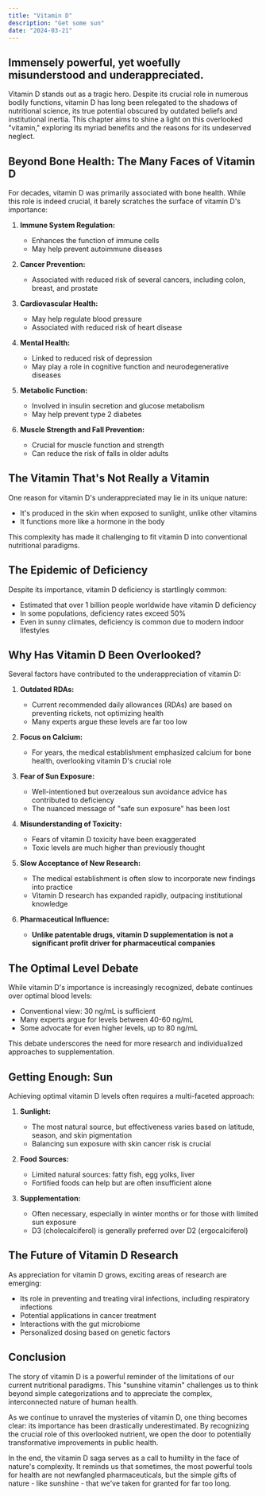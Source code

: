 ```yaml
---
title: "Vitamin D"
description: "Get some sun"
date: "2024-03-21"
---
```


## Immensely powerful, yet woefully misunderstood and underappreciated.

Vitamin D stands out as a tragic hero. Despite its crucial role in numerous bodily functions, vitamin D has long been relegated to the shadows of nutritional science, its true potential obscured by outdated beliefs and institutional inertia. This chapter aims to shine a light on this overlooked "vitamin," exploring its myriad benefits and the reasons for its undeserved neglect.

## Beyond Bone Health: The Many Faces of Vitamin D

For decades, vitamin D was primarily associated with bone health. While this role is indeed crucial, it barely scratches the surface of vitamin D's importance:

1. **Immune System Regulation:**
   - Enhances the function of immune cells
   - May help prevent autoimmune diseases

2. **Cancer Prevention:**
   - Associated with reduced risk of several cancers, including colon, breast, and prostate

3. **Cardiovascular Health:**
   - May help regulate blood pressure
   - Associated with reduced risk of heart disease

4. **Mental Health:**
   - Linked to reduced risk of depression
   - May play a role in cognitive function and neurodegenerative diseases

5. **Metabolic Function:**
   - Involved in insulin secretion and glucose metabolism
   - May help prevent type 2 diabetes

6. **Muscle Strength and Fall Prevention:**
   - Crucial for muscle function and strength
   - Can reduce the risk of falls in older adults

## The Vitamin That's Not Really a Vitamin

One reason for vitamin D's underappreciated may lie in its unique nature:

- It's produced in the skin when exposed to sunlight, unlike other vitamins
- It functions more like a hormone in the body

This complexity has made it challenging to fit vitamin D into conventional nutritional paradigms.

## The Epidemic of Deficiency

Despite its importance, vitamin D deficiency is startlingly common:

- Estimated that over 1 billion people worldwide have vitamin D deficiency
- In some populations, deficiency rates exceed 50%
- Even in sunny climates, deficiency is common due to modern indoor lifestyles

## Why Has Vitamin D Been Overlooked?

Several factors have contributed to the underappreciation of vitamin D:

1. **Outdated RDAs:**
   - Current recommended daily allowances (RDAs) are based on preventing rickets, not optimizing health
   - Many experts argue these levels are far too low

2. **Focus on Calcium:**
   - For years, the medical establishment emphasized calcium for bone health, overlooking vitamin D's crucial role

3. **Fear of Sun Exposure:**
   - Well-intentioned but overzealous sun avoidance advice has contributed to deficiency
   - The nuanced message of "safe sun exposure" has been lost

4. **Misunderstanding of Toxicity:**
   - Fears of vitamin D toxicity have been exaggerated
   - Toxic levels are much higher than previously thought

5. **Slow Acceptance of New Research:**
   - The medical establishment is often slow to incorporate new findings into practice
   - Vitamin D research has expanded rapidly, outpacing institutional knowledge

6. **Pharmaceutical Influence:**
   - **Unlike patentable drugs, vitamin D supplementation is not a significant profit driver for pharmaceutical companies**

## The Optimal Level Debate

While vitamin D's importance is increasingly recognized, debate continues over optimal blood levels:

- Conventional view: 30 ng/mL is sufficient
- Many experts argue for levels between 40-60 ng/mL
- Some advocate for even higher levels, up to 80 ng/mL

This debate underscores the need for more research and individualized approaches to supplementation.

## Getting Enough: Sun

Achieving optimal vitamin D levels often requires a multi-faceted approach:

1. **Sunlight:**
   - The most natural source, but effectiveness varies based on latitude, season, and skin pigmentation
   - Balancing sun exposure with skin cancer risk is crucial

2. **Food Sources:**
   - Limited natural sources: fatty fish, egg yolks, liver
   - Fortified foods can help but are often insufficient alone

3. **Supplementation:**
   - Often necessary, especially in winter months or for those with limited sun exposure
   - D3 (cholecalciferol) is generally preferred over D2 (ergocalciferol)

## The Future of Vitamin D Research

As appreciation for vitamin D grows, exciting areas of research are emerging:

- Its role in preventing and treating viral infections, including respiratory infections
- Potential applications in cancer treatment
- Interactions with the gut microbiome
- Personalized dosing based on genetic factors

## Conclusion

The story of vitamin D is a powerful reminder of the limitations of our current nutritional paradigms. This "sunshine vitamin" challenges us to think beyond simple categorizations and to appreciate the complex, interconnected nature of human health.

As we continue to unravel the mysteries of vitamin D, one thing becomes clear: its importance has been drastically underestimated. By recognizing the crucial role of this overlooked nutrient, we open the door to potentially transformative improvements in public health.

In the end, the vitamin D saga serves as a call to humility in the face of nature's complexity. It reminds us that sometimes, the most powerful tools for health are not newfangled pharmaceuticals, but the simple gifts of nature - like sunshine - that we've taken for granted for far too long.